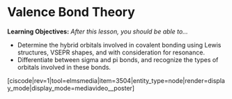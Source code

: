 <div style="float:right;margin:auto"><ebook-button title="Orbital Overlap" link="https://genchem.science.psu.edu/09-1-orbital-overlap"></ebook-button></div>

<div style="float:right;margin:auto"><ebook-button title="Pi bonds" link="https://genchem.science.psu.edu/09-3-%CF%80-bonds
"></ebook-button></div>



# Valence Bond Theory

**Learning Objectives:** _After this lesson, you should be able to…_
* Determine the hybrid orbitals involved in covalent bonding using Lewis structures, VSEPR shapes, and with consideration for resonance.
* Differentiate between sigma and pi bonds, and recognize the types of orbitals involved in these bonds. 


[ciscode|rev=1|tool=elmsmedia|item=3504|entity_type=node|render=display_mode|display_mode=mediavideo__poster]

